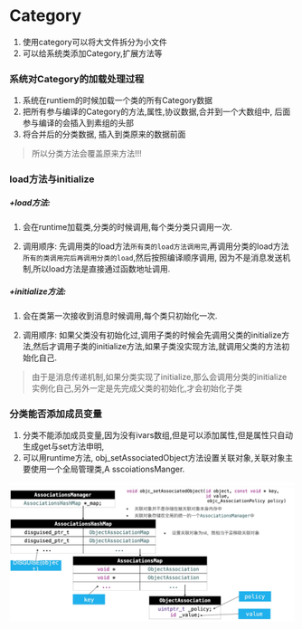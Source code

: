 # Category

1. 使用category可以将大文件拆分为小文件
2. 可以给系统类添加Category,扩展方法等

### 系统对Category的加载处理过程
1. 系统在runtiem的时候加载一个类的所有Category数据
2. 把所有参与编译的Category的方法,属性,协议数据,合并到一个大数组中, 后面参与编译的会插入到素组的头部
3. 将合并后的分类数据, 插入到类原来的数据前面

> 所以分类方法会覆盖原来方法!!!


### load方法与initialize
##### +load方法:
1. 会在runtime加载类,分类的时候调用,每个类分类只调用一次.

2. 调用顺序:
    先调用类的load方法`所有类的load方法调用完`,再调用分类的load方法`所有的类调用完后再调用分类的load`,然后按照编译顺序调用, 因为不是消息发送机制,所以load方法是直接通过函数地址调用.

##### +initialize方法:
1. 会在类第一次接收到消息时候调用,每个类只初始化一次.

2. 调用顺序:
    如果父类没有初始化过,调用子类的时候会先调用父类的initialize方法,然后才调用子类的initialize方法,如果子类没实现方法,就调用父类的方法初始化自己.
> 由于是消息传递机制,如果分类实现了initialize,那么会调用分类的initialize实例化自己,另外一定是先完成父类的初始化,才会初始化子类


### 分类能否添加成员变量
1. 分类不能添加成员变量,因为没有ivars数组,但是可以添加属性,但是属性只自动生成get与set方法申明,
2. 可以用runtime方法, obj_setAssociatedObject方法设置关联对象,关联对象主要使用一个全局管理类,A sscoiationsManger.

<img src="https://github.com/luoganzhi/WorkBook/blob/master/iOS/image/releatedObject.png" width="600" alt="img" align=center>

